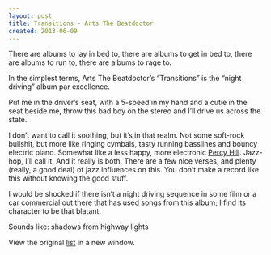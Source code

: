 ```yaml
---
layout: post
title: Transitions - Arts The Beatdoctor
created: 2013-06-09
---
```


There are albums to lay in bed to, there are albums to get in bed to,
there are albums to run to, there are albums to rage to.

In the simplest terms, Arts The Beatdoctor’s “Transitions” is the “night
driving” album par excellence.

Put me in the driver’s seat, with a 5-speed in my hand and a cutie in
the seat beside me, throw this bad boy on the stereo and I’ll drive us
across the state.

I don’t want to call it soothing, but it’s in that realm. Not some
soft-rock bullshit, but more like ringing cymbals, tasty running
basslines and bouncy electric piano. Somewhat like a less happy, more
electronic [Percy
Hill](http://zeroclarkthirty.com/2012/10/21/after-all-percy-hill.html).
Jazz-hop, I’ll call it. And it really is both. There are a few nice
verses, and plenty (really, a good deal) of jazz influences on this. You
don’t make a record like this without knowing the good stuff.

I would be shocked if there isn’t a night driving sequence in some film
or a car commercial out there that has used songs from this album; I
find its character to be that blatant.

Sounds like: shadows from highway lights

View the original
[list](https://docs.google.com/spreadsheet/pub?key=0ArDppihwaWa6dFdaeV9pOXNTeERqbWVFTFp5bWFuNmc&output=html) in a new window.
